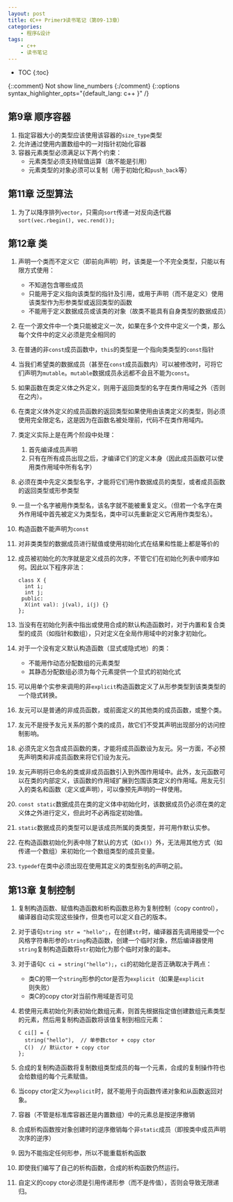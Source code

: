 ```yaml
---
layout: post
title: 《C++ Primer》读书笔记（第09-13章）
categories:
    - 程序&设计
tags:
    - c++
    - 读书笔记
---
```


* TOC
{:toc}

{::comment} Not show line_numbers {:/comment}
{::options syntax_highlighter_opts="{default_lang: c++ \}" /}

## 第9章 顺序容器

1. 指定容器大小的类型应该使用该容器的`size_type`类型
2. 允许通过使用内置数组中的一对指针初始化容器
3. 容器元素类型必须满足以下两个约束：
   - 元素类型必须支持赋值运算（故不能是引用）
   - 元素类型的对象必须可以复制（用于初始化和`push_back`等）

## 第11章 泛型算法

1. 为了以降序排列`vector`，只需向`sort`传递一对反向迭代器`sort(vec.rbegin(), vec.rend());`

## 第12章 类

1. 声明一个类而不定义它（即前向声明）时，该类是一个不完全类型，只能以有限方式使用：
   - 不知道包含哪些成员
   - 只能用于定义指向该类型的指针及引用，或用于声明（而不是定义）使用该类型作为形参类型或返回类型的函数
   - 不能用于定义数据成员或该类的对象（故类不能具有自身类型的数据成员）
1. 在一个源文件中一个类只能被定义一次，如果在多个文件中定义一个类，那么每个文件中的定义必须是完全相同的
1. 在普通的非`const`成员函数中，`this`的类型是一个指向类类型的`const`指针
1. 当我们希望类的数据成员（甚至在`const`成员函数内）可以被修改时，可将它们声明为`mutable`。`mutable`数据成员永远都不会且不能为`const`。
1. 如果函数在类定义体之外定义，则用于返回类型的名字在类作用域之外（否则在之内）。
1. 在类定义体外定义的成员函数的返回类型如果使用由该类定义的类型，则必须使用完全限定名，这是因为在函数名被处理前，代码不在类作用域内。
1. 类定义实际上是在两个阶段中处理：
   1. 首先编译成员声明
   1. 只有在所有成员出现之后，才编译它们的定义本身（因此成员函数可以使用类作用域中所有名字）
1. 必须在类中先定义类型名字，才能将它们用作数据成员的类型，或者成员函数的返回类型或形参类型
1. 一旦一个名字被用作类型名，该名字就不能被重复定义。（但若一个名字在类外作用域中首先被定义为类型名，类中可以先重新定义它再用作类型名）。
1. 构造函数不能声明为`const`
1. 对非类类型的数据成员进行赋值或使用初始化式在结果和性能上都是等价的
1. 成员被初始化的次序就是定义成员的次序，不管它们在初始化列表中顺序如何。因此以下程序非法：

   ```
   class X {
     int i;
     int j;
    public:
     X(int val): j(val), i(j) {}
   };
   ```
1. 当没有在初始化列表中指出或使用合成的默认构造函数时，对于内置和复合类型的成员（如指针和数组），只对定义在全局作用域中的对象才初始化。
1. 对于一个没有定义默认构造函数（显式或隐式地）的类：
   - 不能用作动态分配数组的元素类型
   - 其静态分配数组必须为每个元素提供一个显式的初始化式
1. 可以用单个实参来调用的非`explicit`构造函数定义了从形参类型到该类类型的一个隐式转换。
1. 友元可以是普通的非成员函数，或前面定义的其他类的成员函数，或整个类。
1. 友元不是授予友元关系的那个类的成员，故它们不受其声明出现部分的访问控制影响。
1. 必须先定义包含成员函数的类，才能将成员函数设为友元。另一方面，不必预先声明类和非成员函数来将它们设为友元。
1. 友元声明将已命名的类或非成员函数引入到外围作用域中。此外，友元函数可以在类的内部定义，该函数的作用域扩展到包围该类定义的作用域。用友元引入的类名和函数（定义或声明），可以像预先声明的一样使用。
1. `const static`数据成员在类的定义体中初始化时，该数据成员仍必须在类的定义体之外进行定义，但此时不必再指定初始值。
1. `static`数据成员的类型可以是该成员所属的类类型，并可用作默认实参。
1. 在构造函数初始化列表中除了默认的方式（如`x()`）外，无法用其他方式（如传递一个数组）来初始化一个数组类型的成员变量。
1. `typedef`在类中必须出现在使用其定义的类型别名的声明之前。

## 第13章 复制控制

1. 复制构造函数、赋值构造函数和析构函数总称为复制控制（copy control），编译器自动实现这些操作，但类也可以定义自己的版本。
2. 对于语句`string str = "hello";`，在创建`str`时，编译器首先调用接受一个c风格字符串形参的`string`构造函数，创建一个临时对象，然后编译器使用`string`复制构造函数将`str`初始化为那个临时对象的副本。
3. 对于语句`C ci = string("hello");`，`ci`的初始化是否正确取决于两点：
   - 类C的带一个`string`形参的ctor是否为`explicit`（如果是`explicit`则失败）
   - 类C的copy ctor对当前作用域是否可见
4. 若使用元素初始化列表初始化数组元素，则首先根据指定值创建数组元素类型的元素，然后用复制构造函数将该值复制到相应元素：

   ```
   C ci[] = {
     string("hello"),  // 单参数ctor + copy ctor
     C()  // 默认ctor + copy ctor
   };
   ```
5. 合成的复制构造函数将复制数组类型成员的每一个元素，合成的复制操作符也会给数组的每个元素赋值。
6. 当copy ctor定义为`explicit`时，就不能用于向函数传递对象和从函数返回对象。
7. 容器（不管是标准库容器还是内置数组）中的元素总是按逆序撤销
8. 合成析构函数按对象创建时的逆序撤销每个非`static`成员（即按类中成员声明次序的逆序）
9. 因为不能指定任何形参，所以不能重载析构函数
10. 即使我们编写了自己的析构函数，合成的析构函数仍然运行。
11. 自定义的copy ctor必须是引用传递形参（而不是传值），否则会导致无限递归。

